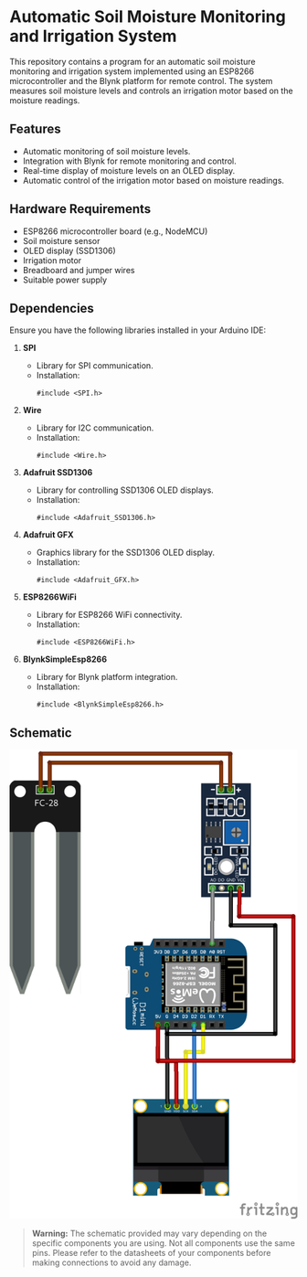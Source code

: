# Automatic Soil Moisture Monitoring and Irrigation System

This repository contains a program for an automatic soil moisture monitoring and irrigation system implemented using an ESP8266 microcontroller and the Blynk platform for remote control. The system measures soil moisture levels and controls an irrigation motor based on the moisture readings.

## Features
- Automatic monitoring of soil moisture levels.
- Integration with Blynk for remote monitoring and control.
- Real-time display of moisture levels on an OLED display.
- Automatic control of the irrigation motor based on moisture readings.

## Hardware Requirements
- ESP8266 microcontroller board (e.g., NodeMCU)
- Soil moisture sensor
- OLED display (SSD1306)
- Irrigation motor
- Breadboard and jumper wires
- Suitable power supply

## Dependencies

Ensure you have the following libraries installed in your Arduino IDE:

1. **SPI**
   - Library for SPI communication.
   - Installation:
     ```arduino
     #include <SPI.h>
     ```

2. **Wire**
   - Library for I2C communication.
   - Installation:
     ```arduino
     #include <Wire.h>
     ```

3. **Adafruit SSD1306**
   - Library for controlling SSD1306 OLED displays.
   - Installation:
     ```arduino
     #include <Adafruit_SSD1306.h>
     ```

4. **Adafruit GFX**
   - Graphics library for the SSD1306 OLED display.
   - Installation:
     ```arduino
     #include <Adafruit_GFX.h>
     ```

5. **ESP8266WiFi**
   - Library for ESP8266 WiFi connectivity.
   - Installation:
     ```arduino
     #include <ESP8266WiFi.h>
     ```

6. **BlynkSimpleEsp8266**
   - Library for Blynk platform integration.
   - Installation:
     ```arduino
     #include <BlynkSimpleEsp8266.h>
     ```

## Schematic

![Schematic](https://github.com/Neisanael/Moisture-monitor/blob/main/Schematic.png?raw=true)

> **Warning:**
> The schematic provided may vary depending on the specific components you are using. Not all components use the same pins. Please refer to the datasheets of your components before making connections to avoid any damage.


